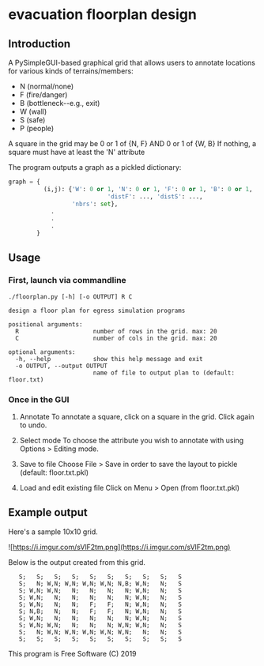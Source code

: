 # evacuation floorplan design

Introduction
---
A PySimpleGUI-based graphical grid that allows users to annotate locations for
various kinds of terrains/members:
  - N (normal/none)
  - F (fire/danger)
  - B (bottleneck--e.g., exit)
  - W (wall)
  - S (safe)
  - P (people)

A square in the grid may be 
    0 or 1 of {N, F}
  AND 
    0 or 1 of {W, B}
If nothing, a square must have at least the 'N' attribute

The program outputs a graph as a pickled dictionary:
```python
graph = {
          (i,j): {'W': 0 or 1, 'N': 0 or 1, 'F': 0 or 1, 'B': 0 or 1, 'S': 0 or 1,
                            'distF': ..., 'distS': ..., 
                  'nbrs': set},
            .
            .
            .
        }
```
    

Usage
---

### First, launch via commandline
```
./floorplan.py [-h] [-o OUTPUT] R C

design a floor plan for egress simulation programs

positional arguments:
  R                     number of rows in the grid. max: 20
  C                     number of cols in the grid. max: 20

optional arguments:
  -h, --help            show this help message and exit
  -o OUTPUT, --output OUTPUT
                        name of file to output plan to (default: floor.txt)
```

### Once in the GUI
1. Annotate
To annotate a square, click on a square in the grid. Click again to undo.

2. Select mode
To choose the attribute you wish to annotate with using Options > Editing mode.

3. Save to file
Choose File > Save in order to save the layout to pickle (default: floor.txt.pkl)

4. Load and edit existing file
Click on Menu > Open (from floor.txt.pkl)


Example output
---
Here's a sample 10x10 grid.

![https://i.imgur.com/sVlF2tm.png](https://i.imgur.com/sVlF2tm.png)

Below is the output created from this grid.
```
   S;   S;   S;   S;   S;   S;   S;   S;   S;   S
   S;   N; W,N; W,N; W,N; W,N; N,B; W,N;   N;   S
   S; W,N; W,N;   N;   N;   N;   N; W,N;   N;   S
   S; W,N;   N;   N;   N;   N;   N; W,N;   N;   S
   S; W,N;   N;   N;   F;   F;   N; W,N;   N;   S
   S; N,B;   N;   N;   F;   F;   N; W,N;   N;   S
   S; W,N;   N;   N;   N;   N;   N; W,N;   N;   S
   S; W,N; W,N;   N;   N;   N; W,N; W,N;   N;   S
   S;   N; W,N; W,N; W,N; W,N; W,N;   N;   N;   S
   S;   S;   S;   S;   S;   S;   S;   S;   S;   S
```


This program is Free Software
(C) 2019
